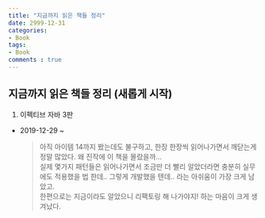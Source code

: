 ```yaml
---
title: "지금까지 읽은 책들 정리"
date: 2999-12-31
categories: 
- Book
tags:
- Book
comments : true
---
```


## 지금까지 읽은 책들 정리 (새롭게 시작)

1. 이펙티브 자바 3판
  - 2019-12-29 ~
    > 아직 아이템 14까지 봤는데도 불구하고, 한장 한장씩 읽어나가면서 깨닫는게 정말 많았다. 왜 진작에 이 책을 몰랐을까...        
      실제 몇가지 패턴들은 읽어나가면서 조금만 더 빨리 알았더라면 충분히 실무에도 적용했을 법 한데.. 그렇게 개발했을 텐데.. 라는 아쉬움이 가장 크게 남았고.       
      한편으로는 지금이라도 알았으니 리팩토링 해 나가야지! 하는 마음이 크게 생겨났다.    
      
